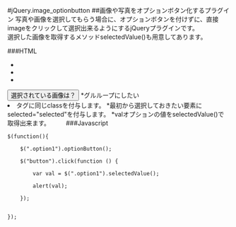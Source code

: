 #jQuery.image_optionbutton
##画像や写真をオプションボタン化するプラグイン
写真や画像を選択してもらう場合に、オプションボタンを付けずに、直接imageをクリックして選択出来るようにするjQueryプラグインです。  
選択した画像を取得するメソッドselectedValue()も用意してあります。  
  
###HTML  
    <ul>
    	<li class="option1" val="1" selected="selected"><img src="image/1.jpeg" alt=""></li>
    	<li class="option1" val="2"><img src="image/2.jpeg" alt=""></li>
    	<li class="option1" val="3"><img src="image/3.jpeg" alt=""></li>
    </ul>
    <button type="button">選択されている画像は？</button>
*グルループにしたい<li>タグに同じclassを付与します。
*最初から選択しておきたい要素にselected="selected"を付与します。
*valオプションの値をselectedValue()で取得出来ます。
　　
###Javascript

    $(function(){

    	$(".option1").optionButton();

    	$("button").click(function () {

    		var val = $(".option1").selectedValue();

    		alert(val);

    	});


    });